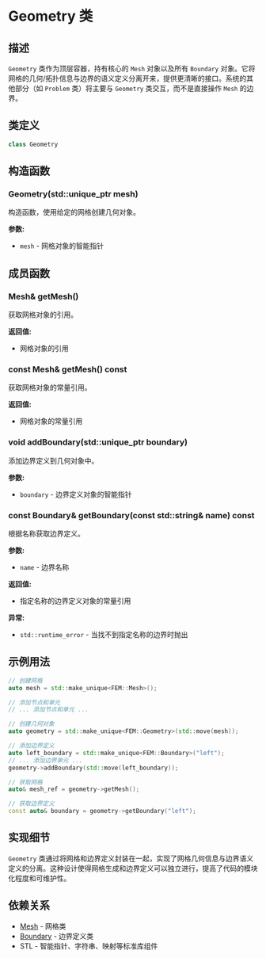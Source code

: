 # Geometry 类

## 描述

`Geometry` 类作为顶层容器，持有核心的 `Mesh` 对象以及所有 `Boundary` 对象。它将网格的几何/拓扑信息与边界的语义定义分离开来，提供更清晰的接口。系统的其他部分（如 `Problem` 类）将主要与 `Geometry` 类交互，而不是直接操作 `Mesh` 的边界。

## 类定义

```cpp
class Geometry
```

## 构造函数

### Geometry(std::unique_ptr<Mesh> mesh)

构造函数，使用给定的网格创建几何对象。

**参数:**
- `mesh` - 网格对象的智能指针

## 成员函数

### Mesh& getMesh()

获取网格对象的引用。

**返回值:**
- 网格对象的引用

### const Mesh& getMesh() const

获取网格对象的常量引用。

**返回值:**
- 网格对象的常量引用

### void addBoundary(std::unique_ptr<Boundary> boundary)

添加边界定义到几何对象中。

**参数:**
- `boundary` - 边界定义对象的智能指针

### const Boundary& getBoundary(const std::string& name) const

根据名称获取边界定义。

**参数:**
- `name` - 边界名称

**返回值:**
- 指定名称的边界定义对象的常量引用

**异常:**
- `std::runtime_error` - 当找不到指定名称的边界时抛出

## 示例用法

```cpp
// 创建网格
auto mesh = std::make_unique<FEM::Mesh>();

// 添加节点和单元
// ... 添加节点和单元 ...

// 创建几何对象
auto geometry = std::make_unique<FEM::Geometry>(std::move(mesh));

// 添加边界定义
auto left_boundary = std::make_unique<FEM::Boundary>("left");
// ... 添加边界单元 ...
geometry->addBoundary(std::move(left_boundary));

// 获取网格
auto& mesh_ref = geometry->getMesh();

// 获取边界定义
const auto& boundary = geometry->getBoundary("left");
```

## 实现细节

`Geometry` 类通过将网格和边界定义封装在一起，实现了网格几何信息与边界语义定义的分离。这种设计使得网格生成和边界定义可以独立进行，提高了代码的模块化程度和可维护性。

## 依赖关系

- [Mesh](Mesh.md) - 网格类
- [Boundary](Boundary.md) - 边界定义类
- STL - 智能指针、字符串、映射等标准库组件